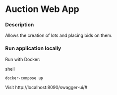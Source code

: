 # Auction Web App

### Description

Allows the creation of lots and placing bids on them.

### Run application locally

Run with Docker:

shell
```
docker-compose up
```

Visit http://localhost:8090/swagger-ui/#